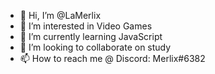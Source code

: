 - 👋 Hi, I’m @LaMerlix
- 👀 I’m interested in Video Games
- 🌱 I’m currently learning JavaScript
- 💞️ I’m looking to collaborate on study
- 📫 How to reach me @ Discord: Merlix#6382

<!---
LaMerlix/LaMerlix is a ✨ special ✨ repository because its `README.md` (this file) appears on your GitHub profile.
You can click the Preview link to take a look at your changes.
--->
